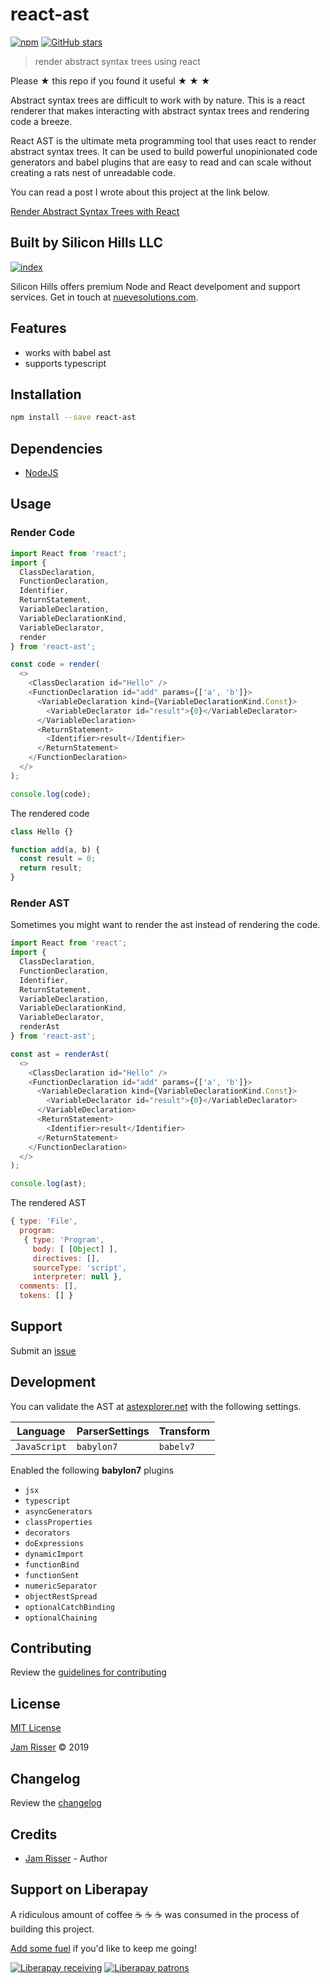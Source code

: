 # react-ast

[![npm](https://img.shields.io/npm/v/react-ast.svg?style=flat-square)](https://www.npmjs.com/package/react-ast)
[![GitHub stars](https://img.shields.io/github/stars/clayrisser/react-ast.svg?style=social&label=Stars)](https://github.com/clayrisser/react-ast)

> render abstract syntax trees using react

Please ★ this repo if you found it useful ★ ★ ★

Abstract syntax trees are difficult to work with by nature. This is a react renderer
that makes interacting with abstract syntax trees and rendering code a breeze.

React AST is the ultimate meta programming tool that uses react to render abstract
syntax trees. It can be used to build powerful unopinionated code generators and babel
plugins that are easy to read and can scale without creating a rats nest of unreadable
code.

You can read a post I wrote about this project at the link below.

[Render Abstract Syntax Trees with React](https://dev.to/clayrisser/render-abstract-syntax-trees-with-react-349j)

## Built by Silicon Hills LLC

[![index](https://user-images.githubusercontent.com/6234038/71054254-f284ad80-2116-11ea-9013-d68306726854.jpeg)](https://nuevesolutions.com)

Silicon Hills offers premium Node and React develpoment and support services. Get in touch at [nuevesolutions.com](https://nuevesolutions.com).

## Features

- works with babel ast
- supports typescript

## Installation

```sh
npm install --save react-ast
```

## Dependencies

- [NodeJS](https://nodejs.org)

## Usage

### Render Code

```ts
import React from 'react';
import {
  ClassDeclaration,
  FunctionDeclaration,
  Identifier,
  ReturnStatement,
  VariableDeclaration,
  VariableDeclarationKind,
  VariableDeclarator,
  render
} from 'react-ast';

const code = render(
  <>
    <ClassDeclaration id="Hello" />
    <FunctionDeclaration id="add" params={['a', 'b']}>
      <VariableDeclaration kind={VariableDeclarationKind.Const}>
        <VariableDeclarator id="result">{0}</VariableDeclarator>
      </VariableDeclaration>
      <ReturnStatement>
        <Identifier>result</Identifier>
      </ReturnStatement>
    </FunctionDeclaration>
  </>
);

console.log(code);
```

The rendered code

```js
class Hello {}

function add(a, b) {
  const result = 0;
  return result;
}
```

### Render AST

Sometimes you might want to render the ast instead of
rendering the code.

```ts
import React from 'react';
import {
  ClassDeclaration,
  FunctionDeclaration,
  Identifier,
  ReturnStatement,
  VariableDeclaration,
  VariableDeclarationKind,
  VariableDeclarator,
  renderAst
} from 'react-ast';

const ast = renderAst(
  <>
    <ClassDeclaration id="Hello" />
    <FunctionDeclaration id="add" params={['a', 'b']}>
      <VariableDeclaration kind={VariableDeclarationKind.Const}>
        <VariableDeclarator id="result">{0}</VariableDeclarator>
      </VariableDeclaration>
      <ReturnStatement>
        <Identifier>result</Identifier>
      </ReturnStatement>
    </FunctionDeclaration>
  </>
);

console.log(ast);
```

The rendered AST

```js
{ type: 'File',
  program:
   { type: 'Program',
     body: [ [Object] ],
     directives: [],
     sourceType: 'script',
     interpreter: null },
  comments: [],
  tokens: [] }
```

## Support

Submit an [issue](https://github.com/clayrisser/react-ast/issues/new)

## Development

You can validate the AST at [astexplorer.net](https://astexplorer.net/) with the following settings.

| Language     | ParserSettings | Transform |
| ------------ | -------------- | --------- |
| `JavaScript` | `babylon7`     | `babelv7` |

Enabled the following **babylon7** plugins

- `jsx`
- `typescript`
- `asyncGenerators`
- `classProperties`
- `decorators`
- `doExpressions`
- `dynamicImport`
- `functionBind`
- `functionSent`
- `numericSeparator`
- `objectRestSpread`
- `optionalCatchBinding`
- `optionalChaining`

## Contributing

Review the [guidelines for contributing](https://github.com/clayrisser/react-ast/blob/master/CONTRIBUTING.md)

## License

[MIT License](https://github.com/clayrisser/react-ast/blob/master/LICENSE)

[Jam Risser](https://codejam.ninja) © 2019

## Changelog

Review the [changelog](https://github.com/clayrisser/react-ast/blob/master/CHANGELOG.md)

## Credits

- [Jam Risser](https://codejam.ninja) - Author

## Support on Liberapay

A ridiculous amount of coffee ☕ ☕ ☕ was consumed in the process of building this project.

[Add some fuel](https://liberapay.com/clayrisser/donate) if you'd like to keep me going!

[![Liberapay receiving](https://img.shields.io/liberapay/receives/clayrisser.svg?style=flat-square)](https://liberapay.com/clayrisser/donate)
[![Liberapay patrons](https://img.shields.io/liberapay/patrons/clayrisser.svg?style=flat-square)](https://liberapay.com/clayrisser/donate)
